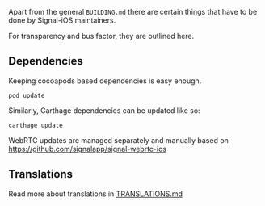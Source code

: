 Apart from the general `BUILDING.md` there are certain things that have
to be done by Signal-iOS maintainers.

For transparency and bus factor, they are outlined here.

## Dependencies

Keeping cocoapods based dependencies is easy enough.

`pod update`

Similarly, Carthage dependencies can be updated like so:

`carthage update`

WebRTC updates are managed separately and manually based on
https://github.com/signalapp/signal-webrtc-ios

## Translations

Read more about translations in [TRANSLATIONS.md](Signal/translations/TRANSLATIONS.md)
